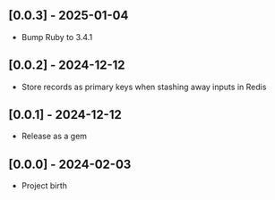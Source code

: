 ## [0.0.3] - 2025-01-04

- Bump Ruby to 3.4.1

## [0.0.2] - 2024-12-12

- Store records as primary keys when stashing away inputs in Redis

## [0.0.1] - 2024-12-12

- Release as a gem

## [0.0.0] - 2024-02-03

- Project birth
